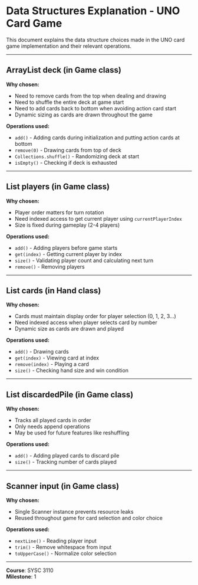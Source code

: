 # Data Structures Explanation - UNO Card Game

This document explains the data structure choices made in the UNO card game implementation and their relevant operations.

---

## ArrayList<Card> deck (in Game class)

**Why chosen:**
- Need to remove cards from the top when dealing and drawing
- Need to shuffle the entire deck at game start
- Need to add cards back to bottom when avoiding action card start
- Dynamic sizing as cards are drawn throughout the game

**Operations used:**
- `add()` - Adding cards during initialization and putting action cards at bottom
- `remove(0)` - Drawing cards from top of deck
- `Collections.shuffle()` - Randomizing deck at start
- `isEmpty()` - Checking if deck is exhausted

---

## List<Player> players (in Game class)

**Why chosen:**
- Player order matters for turn rotation
- Need indexed access to get current player using `currentPlayerIndex`
- Size is fixed during gameplay (2-4 players)

**Operations used:**
- `add()` - Adding players before game starts
- `get(index)` - Getting current player by index
- `size()` - Validating player count and calculating next turn
- `remove()` - Removing players

---

## List<Card> cards (in Hand class)

**Why chosen:**
- Cards must maintain display order for player selection (0, 1, 2, 3...)
- Need indexed access when player selects card by number
- Dynamic size as cards are drawn and played

**Operations used:**
- `add()` - Drawing cards
- `get(index)` - Viewing card at index
- `remove(index)` - Playing a card
- `size()` - Checking hand size and win condition

---

## List<Card> discardedPile (in Game class)

**Why chosen:**
- Tracks all played cards in order
- Only needs append operations
- May be used for future features like reshuffling

**Operations used:**
- `add()` - Adding played cards to discard pile
- `size()` - Tracking number of cards played

---

## Scanner input (in Game class)

**Why chosen:**
- Single Scanner instance prevents resource leaks
- Reused throughout game for card selection and color choice

**Operations used:**
- `nextLine()` - Reading player input
- `trim()` - Remove whitespace from input
- `toUpperCase()` - Normalize color selection

---

**Course**: SYSC 3110  
**Milestone**: 1